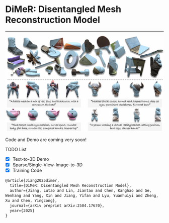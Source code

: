 # DiMeR: Disentangled Mesh Reconstruction Model
---
![teaser](./assets/teaser.png)

Code and Demo are coming very soon!

TODO List
- [x] Text-to-3D Demo
- [x] Sparse/Single-View-Image-to-3D
- [x] Training Code

```
@article{Jiang2025dimer,
  title={DiMeR: Disentangled Mesh Reconstruction Model},
  author={Jiang, Lutao and Lin, Jiantao and Chen, Kanghao and Ge, Wenhang and Yang, Xin and Jiang, Yifan and Lyu, Yuanhuiyi and Zheng, Xu and Chen, Yingcong},
  journal={arXiv preprint arXiv:2504.17670},
  year={2025}
}
```
